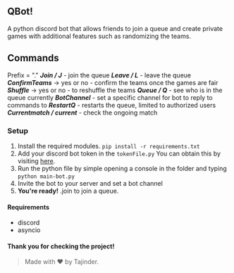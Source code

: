 ﻿## QBot!

A python discord bot that allows friends to join a queue and create private games with additional features such as randomizing the teams. 


## Commands
Prefix = "."
***Join / J*** - join the queue
***Leave / L*** - leave the queue
***ConfirmTeams*** -> yes or no - confirm the teams once the games are fair
***Shuffle*** -> yes or no - to reshuffle the teams
***Queue / Q*** - see who is in the queue currently
***BotChannel*** - set a specific channel for bot to reply to commands to
***RestartQ*** - restarts the queue, limited to authorized users 
***Currentmatch / current*** - check the ongoing match 

### Setup
1. Install the required modules. `pip install -r requirements.txt` 
2. Add your discord bot token in the `tokenFile.py` You can obtain this by visiting [here](https://discord.com/developers/applications).
3. Run the python file by simple opening a console in the folder and typing `python main-bot.py` 
4. Invite the bot to your server and set a bot channel
5. **You're ready!** .join to join a queue.

#### Requirements

 - discord
- asyncio

#### Thank you for checking the project! 

> Made with ❤️ by Tajinder.

